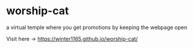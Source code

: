# worship-cat
a virtual temple where you get promotions by keeping the webpage open

Visit here -> https://winter1165.github.io/worship-cat/
